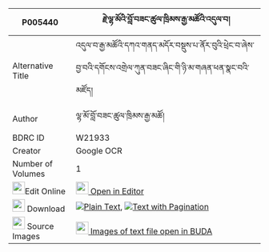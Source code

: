 |P005440|རྗེ་ལྷ་མོའི་བློ་བཟང་ཚུལ་ཁྲིམས་རྒྱ་མཚོའི་འདུལ་བ། 
| --- | --- 
|Alternative Title |འདུལ་བ་རྒྱ་མཚོའི་དཀའ་གནད་མདོར་བསྡུས་པ་ནོར་བུའི་ཕྲེང་བ་ཞེས་བྱ་བའི་དགོངས་འགྲེལ་ཀུན་བཟང་ཞིང་གི་ཉི་མ་གཞན་ཕན་སྣང་བའི་མཛོད།
|Author| ལྷ་མོ་བློ་བཟང་ཚུལ་ཁྲིམས་རྒྱ་མཚོ།
|BDRC ID | W21933
|Creator | Google OCR
|Number of Volumes| 1
|<img width="25" src="https://img.icons8.com/color/25/000000/edit-property.png">Edit Online| [<img width="25" src="https://avatars.githubusercontent.com/u/45091458?s=200&v=4"> Open in Editor](http://editor.openpecha.org/P005440)
|<img width="25" src="https://img.icons8.com/fluent/48/000000/download-2.png"/>  Download | [![](https://img.icons8.com/color/20/000000/txt.png)Plain Text](https://github.com/Openpecha/P005440/releases/download/v1/je_lhamo_i_lozang_tsultrim_gya_plain_P005440.zip), [![](https://img.icons8.com/color/20/000000/txt.png)Text with Pagination](https://github.com/Openpecha/P005440/releases/download/v1/je_lhamo_i_lozang_tsultrim_gya_pages_P005440.zip)
|<img width="25" src="https://img.icons8.com/plasticine/100/000000/pictures-folder.png"/>  Source Images | [<img width="25" src="https://library.bdrc.io/icons/BUDA-small.svg"> Images of text file open in BUDA](https://library.bdrc.io/show/bdr:W21933)